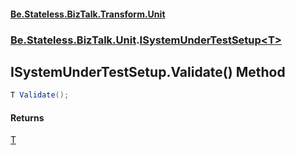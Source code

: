 #### [Be.Stateless.BizTalk.Transform.Unit](README.md 'README')
### [Be.Stateless.BizTalk.Unit](Be.Stateless.BizTalk.Unit.md 'Be.Stateless.BizTalk.Unit').[ISystemUnderTestSetup&lt;T&gt;](ISystemUnderTestSetup_T_.md 'Be.Stateless.BizTalk.Unit.ISystemUnderTestSetup<T>')

## ISystemUnderTestSetup<T>.Validate() Method

```csharp
T Validate();
```

#### Returns
[T](ISystemUnderTestSetup_T_.md#Be.Stateless.BizTalk.Unit.ISystemUnderTestSetup_T_.T 'Be.Stateless.BizTalk.Unit.ISystemUnderTestSetup<T>.T')